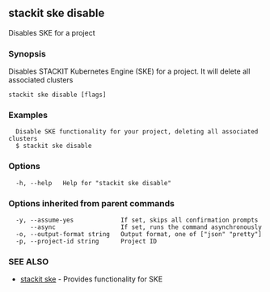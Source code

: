 ## stackit ske disable

Disables SKE for a project

### Synopsis

Disables STACKIT Kubernetes Engine (SKE) for a project. It will delete all associated clusters

```
stackit ske disable [flags]
```

### Examples

```
  Disable SKE functionality for your project, deleting all associated clusters
  $ stackit ske disable
```

### Options

```
  -h, --help   Help for "stackit ske disable"
```

### Options inherited from parent commands

```
  -y, --assume-yes             If set, skips all confirmation prompts
      --async                  If set, runs the command asynchronously
  -o, --output-format string   Output format, one of ["json" "pretty"]
  -p, --project-id string      Project ID
```

### SEE ALSO

* [stackit ske](./stackit_ske.md)	 - Provides functionality for SKE

